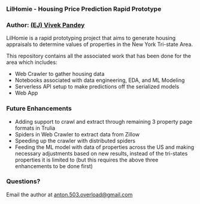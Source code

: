 ### LilHomie - Housing Price Prediction Rapid Prototype

### Author: [(EJ) Vivek Pandey](https://viveckh.com)

LilHomie is a rapid prototyping project that aims to generate housing appraisals to determine values of properties in the New York Tri-state Area. 

This repository contains all the associated work that has been done for the area which includes:
* Web Crawler to gather housing data
* Notebooks associated with data engineering, EDA, and ML Modeling
* Serverless API setup to make predictions off the serialized models
* Web App

### Future Enhancements
* Adding support to crawl and extract through remaining 3 property page formats in Trulia
* Spiders in Web Crawler to extract data from Zillow
* Speeding up the crawler with distributed spiders
* Feeding the ML model with data of properties across the US and making necessary adjustments based on new results, instead of the tri-states properties it is limited to (but this requires the above three enhancements to be done first)


### Questions?
Email the author at anton.503.overload@gmail.com